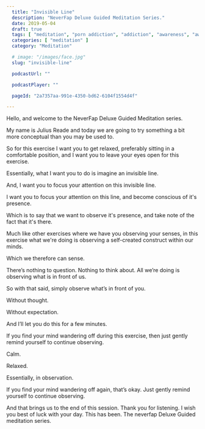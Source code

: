 ```yaml
---
  title: "Invisible Line"
  description: "NeverFap Deluxe Guided Meditation Series."
  date: 2019-05-04
  draft: true
  tags: [ "meditation", "porn addiction", "addiction", "awareness", "awareness exercises", "perspective", "nofap", "neverfap", "neverfap deluxe" ]
  categories: [ "meditation" ]
  category: "Meditation"

  # image: "/images/face.jpg"
  slug: "invisible-line"

  podcastUrl: ""

  podcastPlayer: ""

  pageId: "2a7357aa-991e-4350-bd62-6104f1554d4f"

---
```



Hello, and welcome to the NeverFap Deluxe Guided Meditation series.

My name is Julius Reade and today we are going to try something a bit more conceptual than you may be used to.

So for this exercise I want you to get relaxed, preferably sitting in a comfortable position, and I want you to leave your eyes open for this exercise.

Essentially, what I want you to do is imagine an invisible line.

And, I want you to focus your attention on this invisible line.

I want you to focus your attention on this line, and become conscious of it's presence.

Which is to say that we want to observe it's presence, and take note of the fact that it's there.


Much like other exercises where we have you observing your senses, in this exercise what we're doing is observing a self-created construct within our minds.

Which we therefore can sense.


There’s nothing to question. Nothing to think about. All we’re doing is observing what is in front of us.



So with that said, simply observe what’s in front of you.

Without thought.

Without expectation.

And I’ll let you do this for a few minutes.


If you find your mind wandering off during this exercise, then just gently remind yourself to continue observing.



Calm.

Relaxed.

Essentially, in observation.




If you find your mind wandering off again, that’s okay. Just gently remind yourself to continue observing.


And that brings us to the end of this session. Thank you for listening. I wish you best of luck with your day. This has been. The neverfap Deluxe Guided meditation series.








<!--
Hello, and welcome to the NeverFap Deluxe Meditation series.

My name is Julius Reade and today I will be guiding you through the wonderful world of awareness and meditation.

Before we begin, I'd like to thank you today for choosing me to guide you and teach you new things about yourself. I hope you can find value in these words, and use them to better understand who you are as a human being.

Certainly, the first thing I encourage you to do for all these exercises is to relax. Find yourself a comfortable spot in a relatively quiet location, where you can sit comfortably, preferably with a straight back, in order to practice today's meditation.

Putting yourself into a relaxed state is always the first step towards self-discovery.

It can incredibly hard to try and discover peace when your mind is all over the place, and this really applies to any you do in life - whether it be meditation or perhaps study for an intense exam.

Without being calm and relaxed, it can become incredibly difficult to be truly aware and in-control of ourselves.

For today's meditation I want you to close your eyes.

Of course, remaining relaxed.

...and I want you to imagine as if there's an invisible imaginary line that is currently parrallel to your spine.

It can be a simple straight line. It may even be a curved line that forms around your spine. Essentially, it can be anything you want it to be.

But as long as it's a line in some form.

And, I want you to focus your attention on this invisible line.

I want you to focus on this line, and become conscious of it's presence.

Which is to say that we want to observe it's presence, and take note of the fact that it's there.


Much like other exercises where we have you observing your senses, in this exercise what we're doing is observing a self-created construct within our minds.

Which we therefore can sense.



If you find yourself getting distracted, with thoughts perhaps, just gently place your attention back on this invisible line.

Remember to feel it's presence.

Is it heavy, for example? Does this line radiant anything? Does it have a particular colour?

All things to observe and sense.



Remember to keep your attention on this line.


Certainly, what does it mean to pay attention and to observe something? Is it a reflection of the thing that is being observed, or the observer itself?
 -->
